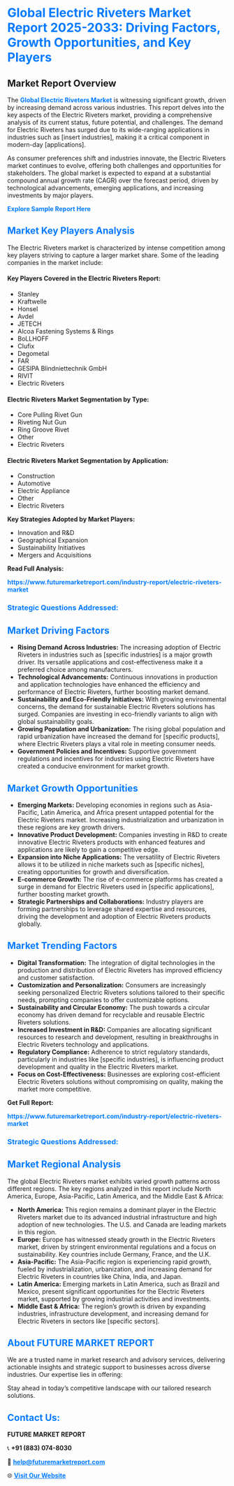 <h1 style="color: #007BFF;">Global Electric Riveters Market Report 2025-2033: Driving Factors, Growth Opportunities, and Key Players</h1>

<section id="overview">
<h2>Market Report Overview</h2>
<p>The <a href="https://www.futuremarketreport.com/industry-report/electric-riveters-market" style="color: #007BFF; text-decoration: none;"><strong>Global Electric Riveters Market</strong></a> is witnessing significant growth, driven by increasing demand across various industries. This report delves into the key aspects of the Electric Riveters market, providing a comprehensive analysis of its current status, future potential, and challenges. The demand for Electric Riveters has surged due to its wide-ranging applications in industries such as [insert industries], making it a critical component in modern-day [applications].</p>
<p>As consumer preferences shift and industries innovate, the Electric Riveters market continues to evolve, offering both challenges and opportunities for stakeholders. The global market is expected to expand at a substantial compound annual growth rate (CAGR) over the forecast period, driven by technological advancements, emerging applications, and increasing investments by major players.</p>
</section>

<section id="overview">
<p><a href="https://www.futuremarketreport.com/request-sample/reportId=100721" style="color: #007BFF; text-decoration: none;"><strong>Explore Sample Report Here</strong></a></p>
</section>

<section id="key-players">
<h2 style="color: #007BFF;">Market Key Players Analysis</h2>
<p>The Electric Riveters market is characterized by intense competition among key players striving to capture a larger market share. Some of the leading companies in the market include:</p>
<h4>Key Players Covered in the Electric Riveters Report:</h4>
<ul><li>Stanley</li><li>Kraftwelle</li><li>Honsel</li><li>Avdel</li><li>JETECH</li><li>Alcoa Fastening Systems &amp; Rings</li><li>BoLLHOFF</li><li>Clufix</li><li>Degometal</li><li>FAR</li><li>GESIPA Blindniettechnik GmbH</li><li>RIVIT</li><li>Electric Riveters</li></ul>
<h4>Electric Riveters Market Segmentation by Type:</h4>
<ul><li>Core Pulling Rivet Gun</li><li>Riveting Nut Gun</li><li>Ring Groove Rivet</li><li>Other</li><li>Electric Riveters</li></ul>

<h4>Electric Riveters Market Segmentation by Application:</h4>
<ul><li>Construction</li><li>Automotive</li><li>Electric Appliance</li><li>Other</li><li>Electric Riveters</li></ul>
<p><strong>Key Strategies Adopted by Market Players:</strong></p>
<ul>
<li>Innovation and R&D</li>
<li>Geographical Expansion</li>
<li>Sustainability Initiatives</li>
<li>Mergers and Acquisitions</li>
</ul>
</section>

<section>
<p><strong>Read Full Analysis: </strong></p><a href="https://www.futuremarketreport.com/industry-report/electric-riveters-market" style="color: #007BFF; text-decoration: none;"><strong>https://www.futuremarketreport.com/industry-report/electric-riveters-market</strong></a>
<h3 style="color: #007BFF;">Strategic Questions Addressed:</h3>
</section>

<section id="driving-factors">
<h2 style="color: #007BFF;">Market Driving Factors</h2>
<ul>
<li><strong>Rising Demand Across Industries:</strong> The increasing adoption of Electric Riveters in industries such as [specific industries] is a major growth driver. Its versatile applications and cost-effectiveness make it a preferred choice among manufacturers.</li>
<li><strong>Technological Advancements:</strong> Continuous innovations in production and application technologies have enhanced the efficiency and performance of Electric Riveters, further boosting market demand.</li>
<li><strong>Sustainability and Eco-Friendly Initiatives:</strong> With growing environmental concerns, the demand for sustainable Electric Riveters solutions has surged. Companies are investing in eco-friendly variants to align with global sustainability goals.</li>
<li><strong>Growing Population and Urbanization:</strong> The rising global population and rapid urbanization have increased the demand for [specific products], where Electric Riveters plays a vital role in meeting consumer needs.</li>
<li><strong>Government Policies and Incentives:</strong> Supportive government regulations and incentives for industries using Electric Riveters have created a conducive environment for market growth.</li>
</ul>
</section>

<section id="growth-opportunities">
<h2 style="color: #007BFF;">Market Growth Opportunities</h2>
<ul>
<li><strong>Emerging Markets:</strong> Developing economies in regions such as Asia-Pacific, Latin America, and Africa present untapped potential for the Electric Riveters market. Increasing industrialization and urbanization in these regions are key growth drivers.</li>
<li><strong>Innovative Product Development:</strong> Companies investing in R&D to create innovative Electric Riveters products with enhanced features and applications are likely to gain a competitive edge.</li>
<li><strong>Expansion into Niche Applications:</strong> The versatility of Electric Riveters allows it to be utilized in niche markets such as [specific niches], creating opportunities for growth and diversification.</li>
<li><strong>E-commerce Growth:</strong> The rise of e-commerce platforms has created a surge in demand for Electric Riveters used in [specific applications], further boosting market growth.</li>
<li><strong>Strategic Partnerships and Collaborations:</strong> Industry players are forming partnerships to leverage shared expertise and resources, driving the development and adoption of Electric Riveters products globally.</li>
</ul>
</section>

<section id="trending-factors">
<h2 style="color: #007BFF;">Market Trending Factors</h2>
<ul>
<li><strong>Digital Transformation:</strong> The integration of digital technologies in the production and distribution of Electric Riveters has improved efficiency and customer satisfaction.</li>
<li><strong>Customization and Personalization:</strong> Consumers are increasingly seeking personalized Electric Riveters solutions tailored to their specific needs, prompting companies to offer customizable options.</li>
<li><strong>Sustainability and Circular Economy:</strong> The push towards a circular economy has driven demand for recyclable and reusable Electric Riveters solutions.</li>
<li><strong>Increased Investment in R&D:</strong> Companies are allocating significant resources to research and development, resulting in breakthroughs in Electric Riveters technology and applications.</li>
<li><strong>Regulatory Compliance:</strong> Adherence to strict regulatory standards, particularly in industries like [specific industries], is influencing product development and quality in the Electric Riveters market.</li>
<li><strong>Focus on Cost-Effectiveness:</strong> Businesses are exploring cost-efficient Electric Riveters solutions without compromising on quality, making the market more competitive.</li>
</ul>
</section>

<section>
<p><strong>Get Full Report: </strong></p><a href="https://www.futuremarketreport.com/industry-report/electric-riveters-market" style="color: #007BFF; text-decoration: none;"><strong>https://www.futuremarketreport.com/industry-report/electric-riveters-market</strong></a>
<h3 style="color: #007BFF;">Strategic Questions Addressed:</h3>
</section>


<section id="regional-analysis">
<h2 style="color: #007BFF;">Market Regional Analysis</h2>
<p>The global Electric Riveters market exhibits varied growth patterns across different regions. The key regions analyzed in this report include North America, Europe, Asia-Pacific, Latin America, and the Middle East & Africa:</p>
<ul>
<li><strong>North America:</strong> This region remains a dominant player in the Electric Riveters market due to its advanced industrial infrastructure and high adoption of new technologies. The U.S. and Canada are leading markets in this region.</li>
<li><strong>Europe:</strong> Europe has witnessed steady growth in the Electric Riveters market, driven by stringent environmental regulations and a focus on sustainability. Key countries include Germany, France, and the U.K.</li>
<li><strong>Asia-Pacific:</strong> The Asia-Pacific region is experiencing rapid growth, fueled by industrialization, urbanization, and increasing demand for Electric Riveters in countries like China, India, and Japan.</li>
<li><strong>Latin America:</strong> Emerging markets in Latin America, such as Brazil and Mexico, present significant opportunities for the Electric Riveters market, supported by growing industrial activities and investments.</li>
<li><strong>Middle East & Africa:</strong> The region’s growth is driven by expanding industries, infrastructure development, and increasing demand for Electric Riveters in sectors like [specific sectors].</li>
</ul>
</section>

<footer>
<h2 style="color: #007BFF;">About FUTURE MARKET REPORT</h2>
<p>We are a trusted name in market research and advisory services, delivering actionable insights and strategic support to businesses across diverse industries. Our expertise lies in offering:</p>

<p>Stay ahead in today’s competitive landscape with our tailored research solutions.</p>

<h2 style="color: #007BFF;">Contact Us:</h2>
<p><strong>FUTURE MARKET REPORT</strong></p>
<p>📞 <strong>+91 (883) 074-8030</strong></p>
<p>📧 <strong><a href="mailto:help@futuremarketreport.com" style="color: #007BFF;">help@futuremarketreport.com</a></strong></p>
<p>🌐 <strong><a href="https://www.futuremarketreport.com/" style="color: #007BFF;">Visit Our Website</a></strong></p>
</footer>